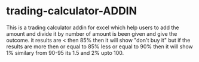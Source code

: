 # trading-calculator-ADDIN
 This is a trading calculator addin for excel which help users to add the amount and divide it by number of amount is been given and give the outcome. it results are < then 85% then it will show "don't buy it" but if the results are more then or equal to 85% less or equal to 90% then it will show 1% similary from 90-95 its 1.5 and 2% upto 100.
